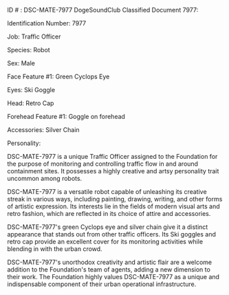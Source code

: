 ID # : DSC-MATE-7977
DogeSoundClub Classified Document 7977:

Identification Number: 7977

Job: Traffic Officer

Species: Robot

Sex: Male

Face Feature #1: Green Cyclops Eye

Eyes: Ski Goggle

Head: Retro Cap

Forehead Feature #1: Goggle on forehead

Accessories: Silver Chain

Personality:

DSC-MATE-7977 is a unique Traffic Officer assigned to the Foundation for the purpose of monitoring and controlling traffic flow in and around containment sites. It possesses a highly creative and artsy personality trait uncommon among robots.

DSC-MATE-7977 is a versatile robot capable of unleashing its creative streak in various ways, including painting, drawing, writing, and other forms of artistic expression. Its interests lie in the fields of modern visual arts and retro fashion, which are reflected in its choice of attire and accessories.

DSC-MATE-7977's green Cyclops eye and silver chain give it a distinct appearance that stands out from other traffic officers. Its Ski goggles and retro cap provide an excellent cover for its monitoring activities while blending in with the urban crowd.

DSC-MATE-7977's unorthodox creativity and artistic flair are a welcome addition to the Foundation's team of agents, adding a new dimension to their work. The Foundation highly values DSC-MATE-7977 as a unique and indispensable component of their urban operational infrastructure.